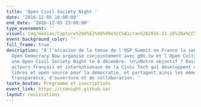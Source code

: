 ```yaml
---
title: 'Open Civil Society Night '
date: '2016-12-05 18:00:00'
end_date: '2016-12-05 23:00:00'
type_evenement: ''
visuel: img/medias/Capture%20d%E2%80%99e%CC%81cran%202016-11-28%20a%CC%80%2016.25.53.png
event_background_color: ''
full_frame: true
description: "A l'occasion de la tenue de l'OGP Summit en France la semaine prochaine,
  Open Democracy Now organise conjointement avec g0v.tw et l'Open Culture Foundation
  une Open Civil Society Night le 6 décembre. \n\nNotre objectif ? Rassembler les
  acteurs français et internationaux de la Civic Tech qui développent des solutions
  libres et open source pour la démocratie, et partagent ainsi les mêmes valeurs de
  transparence, d'ouverture et de collaboration. "
texte_bouton: Programme et inscriptions
event_link: https://csonight.github.io/
layout: realisations
---
```

